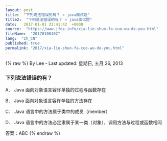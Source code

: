 ```yaml
---
layout: post
title:  "下列说法错误的有？ » java面试题"
title2:  "下列说法错误的有？ » java面试题"
date:   2017-01-01 23:41:42  +0800
source:  "https://www.jfox.info/xia-lie-shuo-fa-cuo-wu-de-you.html"
fileName:  "20170100402"
lang:  "zh_CN"
published: true
permalink: "2017/xia-lie-shuo-fa-cuo-wu-de-you.html"
---
```

{% raw %}
By Lee - Last updated: 星期日, 五月 26, 2013

### 下列说法错误的有？

A． Java 面向对象语言容许单独的过程与函数存在

B． Java 面向对象语言容许单独的方法存在

C． Java 语言中的方法属于类中的成员（member）

D． Java 语言中的方法必定隶属于某一类（对象），调用方法与过程或函数相同

答案：ABC
{% endraw %}
